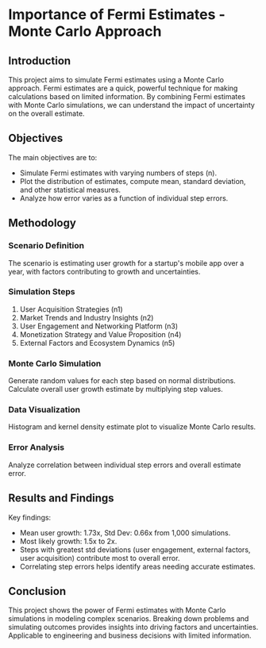 # Importance of Fermi Estimates - Monte Carlo Approach

## Introduction
This project aims to simulate Fermi estimates using a Monte Carlo approach. Fermi estimates are a quick, powerful technique for making calculations based on limited information. By combining Fermi estimates with Monte Carlo simulations, we can understand the impact of uncertainty on the overall estimate.

## Objectives
The main objectives are to:
- Simulate Fermi estimates with varying numbers of steps (n).
- Plot the distribution of estimates, compute mean, standard deviation, and other statistical measures.
- Analyze how error varies as a function of individual step errors.

## Methodology
### Scenario Definition
The scenario is estimating user growth for a startup's mobile app over a year, with factors contributing to growth and uncertainties.

### Simulation Steps
1. User Acquisition Strategies (n1)
2. Market Trends and Industry Insights (n2)
3. User Engagement and Networking Platform (n3)
4. Monetization Strategy and Value Proposition (n4)
5. External Factors and Ecosystem Dynamics (n5)

### Monte Carlo Simulation
Generate random values for each step based on normal distributions.
Calculate overall user growth estimate by multiplying step values.

### Data Visualization
Histogram and kernel density estimate plot to visualize Monte Carlo results.

### Error Analysis
Analyze correlation between individual step errors and overall estimate error.

## Results and Findings
Key findings:
- Mean user growth: 1.73x, Std Dev: 0.66x from 1,000 simulations.
- Most likely growth: 1.5x to 2x.
- Steps with greatest std deviations (user engagement, external factors, user acquisition) contribute most to overall error.
- Correlating step errors helps identify areas needing accurate estimates.

## Conclusion
This project shows the power of Fermi estimates with Monte Carlo simulations in modeling complex scenarios. Breaking down problems and simulating outcomes provides insights into driving factors and uncertainties. Applicable to engineering and business decisions with limited information.
